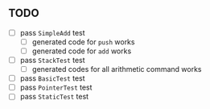 ## TODO
- [ ] pass `SimpleAdd` test
    - [ ] generated code for `push` works
    - [ ] generated code for `add` works
- [ ] pass `StackTest` test
    - [ ] generated codes for all arithmetic command works
- [ ] pass `BasicTest` test
- [ ] pass `PointerTest` test
- [ ] pass `StaticTest` test
